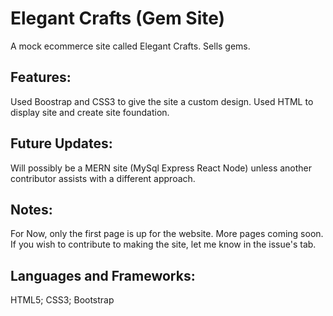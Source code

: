 # Elegant Crafts (Gem Site)
A mock ecommerce site called Elegant Crafts. Sells gems.

## Features:
Used Boostrap and CSS3 to give the site a custom design.
Used HTML to display site and create site foundation.

## Future Updates: 
Will possibly be a MERN site (MySql Express React Node) unless 
another contributor assists with a different approach.

## Notes: 
For Now, only the first page is up for the website. More pages coming soon.
If you wish to contribute to making the site, let me know in the issue's
tab.

## Languages and Frameworks:
HTML5;
CSS3;
Bootstrap



